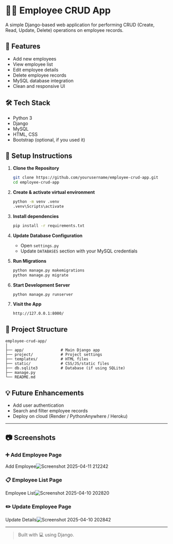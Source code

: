 
# 🧑‍💼 Employee CRUD App

A simple Django-based web application for performing CRUD (Create, Read, Update, Delete) operations on employee records.

## 🚀 Features

- Add new employees
- View employee list
- Edit employee details
- Delete employee records
- MySQL database integration
- Clean and responsive UI

## 🛠️ Tech Stack

- Python 3
- Django
- MySQL
- HTML, CSS
- Bootstrap (optional, if you used it)

## 🔧 Setup Instructions

1. **Clone the Repository**
   ```bash
   git clone https://github.com/yourusername/employee-crud-app.git
   cd employee-crud-app
   ```

2. **Create & activate virtual environment**
   ```bash
   python -m venv .venv
   .venv\Scripts\activate
   ```

3. **Install dependencies**
   ```bash
   pip install -r requirements.txt
   ```

4. **Update Database Configuration**
   - Open `settings.py`
   - Update `DATABASES` section with your MySQL credentials

5. **Run Migrations**
   ```bash
   python manage.py makemigrations
   python manage.py migrate
   ```

6. **Start Development Server**
   ```bash
   python manage.py runserver
   ```

7. **Visit the App**
   ```
   http://127.0.0.1:8000/
   ```

## 📂 Project Structure

```
employee-crud-app/
│
├── app/                # Main Django app
├── project/            # Project settings
├── templates/          # HTML files
├── static/             # CSS/JS/static files
├── db.sqlite3          # Database (if using SQLite)
├── manage.py
└── README.md
```

## 💡 Future Enhancements

- Add user authentication
- Search and filter employee records
- Deploy on cloud (Render / PythonAnywhere / Heroku)

---

## 📷 Screenshots

### ➕ Add Employee Page  
Add Employee![Screenshot 2025-04-11 212242](https://github.com/user-attachments/assets/682886f1-12ff-4e91-9f98-3aa1e282b246)




### 📋 Employee List Page  
Employee List![Screenshot 2025-04-10 202820](https://github.com/user-attachments/assets/289ee903-a34c-43a0-818b-8a4307ea8a4f)



### ✏️ Update Employee Page  
Update Details![Screenshot 2025-04-10 202842](https://github.com/user-attachments/assets/1681fa27-b7e0-4c57-8429-b382c671d96a)




---

> Built with 💻 using Django.
